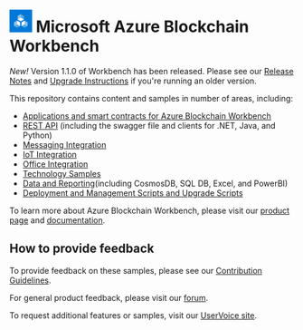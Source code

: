 
  
# ![Microsoft Azure Blockchain Workbench](./blockchain-workbench/media/logo_small.png) Microsoft Azure Blockchain Workbench

*New!* Version 1.1.0 of Workbench has been released. Please see our [Release Notes](./blockchain-workbench/scripts/upgrade/releasenotes.md) and [Upgrade Instructions](./blockchain-workbench/scripts/upgrade/readme.md) if you're running an older version.

This repository contains content and samples in number of areas, including:
* [Applications and smart contracts for Azure Blockchain Workbench](blockchain-workbench/application-and-smart-contract-samples/readme.md)
* [REST API](blockchain-workbench/rest-api-samples/readme.md) (including the swagger file and clients for .NET, Java, and Python)
* [Messaging Integration](blockchain-workbench/messaging-integration-samples/readme.md)
* [IoT Integration](blockchain-workbench/iot-integration-samples/readme.md) 
* [Office Integration](blockchain-workbench/office-integration-samples/readme.md)
* [Technology Samples](blockchain-workbench/technology-samples/readme.md)
* [Data and Reporting](blockchain-workbench/data-reporting-samples/readme.md)(including CosmosDB, SQL DB, Excel, and PowerBI)
* [Deployment and Management Scripts and Upgrade Scripts](blockchain-workbench/scripts/readme.md)

To learn more about Azure Blockchain Workbench, please visit our [product page](https://aka.ms/workbenchdocs) and [documentation](http://azure.microsoft.com/en-us/features/blockchain-workbench/).

## How to provide feedback

To provide feedback on these samples, please see our [Contribution Guidelines](./.github/CONTRIBUTING.md).

For general product feedback, please visit our [forum](https://techcommunity.microsoft.com/t5/Blockchain/bd-p/AzureBlockchain).

To request additional features or samples, visit our [UserVoice site](https://feedback.azure.com/forums/586780-blockchain).


